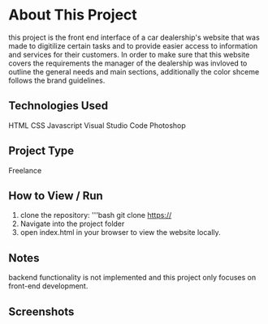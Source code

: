 # About This Project
 this project is the front end interface of a car dealership's website that was made to digitilize certain tasks and to provide easier access to information and services for their customers.
 In order to make sure that this website covers the requirements the manager of the dealership was invloved to outline the general needs and main sections, additionally the color shceme follows the brand guidelines.
 
 ## Technologies Used
 HTML
 CSS
 Javascript
 Visual Studio Code
 Photoshop

 ## Project Type
 Freelance

 ## How to View / Run
 1. clone the repository:
    '''bash
    git clone [https://](https://github.com/mob-ina/Responsive-Car-Dealership-Website-Front-End-Design)
 2. Navigate into the project folder
 3. open index.html in your browser to view the website locally.

 ## Notes
 backend functionality is not implemented and this project only focuses on front-end development.

 ## Screenshots
 
